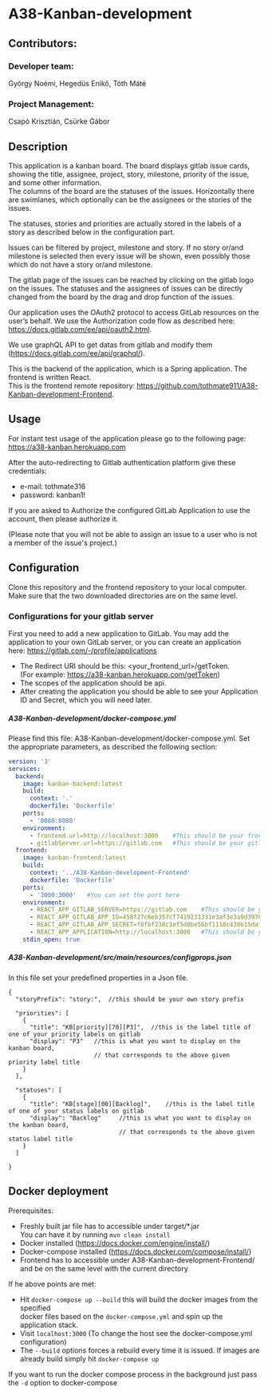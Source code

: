 # A38-Kanban-development

## Contributors:

### Developer team:

György Noémi, Hegedüs Enikő, Tóth Máté

### Project Management:

Csapó Krisztián, Csürke Gábor

## Description

This application is a kanban board. The board displays gitlab issue cards, showing the title, assignee, project, story,
milestone, priority of the issue, and some other information.  
The columns of the board are the statuses of the issues. Horizontally there are swimlanes, which optionally can be the
assignees or the stories of the issues.

The statuses, stories and priorities are actually stored in the labels of a story as described below in the
configuration part.

Issues can be filtered by project, milestone and story. If no story or/and milestone is selected then every issue will
be shown, even possibly those which do not have a story or/and milestone.

The gitlab page of the issues can be reached by clicking on the gitlab logo on the issues. The statuses and the
assignees of issues can be directly changed from the board by the drag and drop function of the issues.

Our application uses the OAuth2 protocol to access GitLab resources on the user’s behalf. We use the Authorization code
flow as described here: https://docs.gitlab.com/ee/api/oauth2.html.

We use graphQL API to get datas from gitlab and modify them (https://docs.gitlab.com/ee/api/graphql/).

This is the backend of the application, which is a Spring application. The frontend is written React.  
This is the frontend remote repository: https://github.com/tothmate911/A38-Kanban-development-Frontend.

## Usage

For instant test usage of the application please go to the following page:
https://a38-kanban.herokuapp.com

After the auto-redirecting to Gitlab authentication platform give these credentials:

* e-mail: tothmate316
* password: kanban1!

If you are asked to Authorize the configured GitLab Application to use the account, then please authorize it.

(Please note that you will not be able to assign an issue to a user who is not a member of the issue's project.)

## Configuration

Clone this repository and the frontend repository to your local computer. Make sure that the two downloaded directories
are on the same level.

### Configurations for your gitlab server

First you need to add a new application to GitLab. You may add the application to your own GitLab server, or you can
create an application here: https://gitlab.com/-/profile/applications

- The Redirect URI should be this: <your_frontend_url>/getToken.  
  (For example: https://a38-kanban.herokuapp.com/getToken)
- The scopes of the application should be api.
- After creating the application you should be able to see your Application ID and Secret, which you will need later.


##### A38-Kanban-development/docker-compose.yml
Please find this file: A38-Kanban-development/docker-compose.yml.
Set the appropriate parameters, as described the following section:

```yaml
version: '3'
services:
  backend:
    image: kanban-backend:latest
    build:
      context: '.'
      dockerfile: 'Dockerfile'
    ports:
      - '8080:8080'
    environment:
      - frontend.url=http://localhost:3000    #This should be your frontend url
      - gitlabServer.url=https://gitlab.com   #This should be your gitlab server url      
  frontend:
    image: kanban-frontend:latest
    build:
      context: '../A38-Kanban-development-Frontend'
      dockerfile: 'Dockerfile'
    ports:
      - '3000:3000'   #You can set the port here
    environment:
      - REACT_APP_GITLAB_SERVER=https://gitlab.com    #This should be your gitlab server url
      - REACT_APP_GITLAB_APP_ID=458f27c6eb357cf7419231331e3af3e3a9d39782b7edf50ac2cc083e7a7f1a4a    #This should be your gitlab application id
      - REACT_APP_GITLAB_APP_SECRET=f0fbf238c1ef5d0be56bf1118c430b15daff2b85d790d4bbfd76b8ccbb5bac33    #This should be your gitlab application secret
      - REACT_APP_APPLICATION=http://localhost:3000   #This should be your frontend url
    stdin_open: true
```

##### A38-Kanban-development/src/main/resources/configprops.json

In this file set your predefined properties in a Json file.

```jsonc
{
  "storyPrefix": "story:",  //this should be your own story prefix

  "priorities": [
    {
      "title": "KB[priority][70][P3]",  //this is the label title of one of your priority labels on gitlab
      "display": "P3"   //this is what you want to display on the kanban board, 
                        // that corresponds to the above given priority label title
    }
  ],

  "statuses": [
    {
      "title": "KB[stage][00][Backlog]",    //this is the label title of one of your status labels on gitlab
      "display": "Backlog"     //this is what you want to display on the kanban board, 
                               // that corresponds to the above given status label title
    }
  ]

}
``` 

## Docker deployment

Prerequisites:

- Freshly built jar file has to accessible under target/*.jar  
  You can have it by running `mvn clean install`
- Docker installed (https://docs.docker.com/engine/install/)
- Docker-compose installed (https://docs.docker.com/compose/install/)
- Frontend has to accessible under A38-Kanban-development-Frontend/ and be on the same level with the current directory

If he above points are met:

- Hit `docker-compose up --build` this will build the docker images from the specified  
  docker files based on the `docker-compose.yml` and spin up the application stack.
- Visit `localhost:3000` (To change the host see the docker-compose.yml configuration)
- The `--build` options forces a rebuild every time it is issued. If images are already build simply
  hit `docker-compose up`

If you want to run the docker compose process in the background just pass the `-d` option to docker-compose
